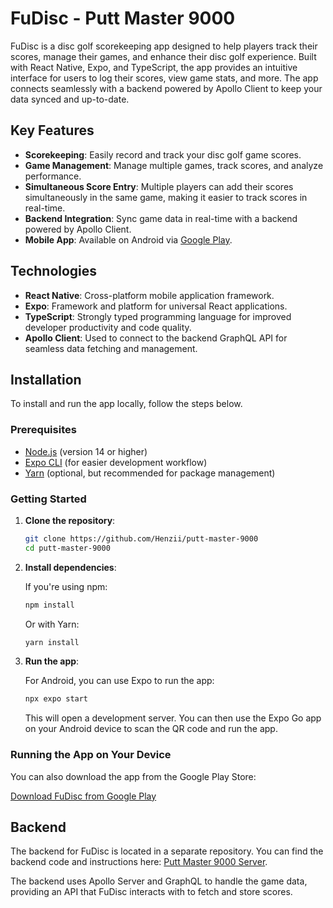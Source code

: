 # FuDisc - Putt Master 9000

FuDisc is a disc golf scorekeeping app designed to help players track their scores, manage their games, and enhance their disc golf experience. Built with React Native, Expo, and TypeScript, the app provides an intuitive interface for users to log their scores, view game stats, and more. The app connects seamlessly with a backend powered by Apollo Client to keep your data synced and up-to-date.

## Key Features

- **Scorekeeping**: Easily record and track your disc golf game scores.
- **Game Management**: Manage multiple games, track scores, and analyze performance.
- **Simultaneous Score Entry**: Multiple players can add their scores simultaneously in the same game, making it easier to track scores in real-time.
- **Backend Integration**: Sync game data in real-time with a backend powered by Apollo Client.
- **Mobile App**: Available on Android via [Google Play](https://play.google.com/store/apps/details?id=com.henzisoft.puttmaster9000).

## Technologies

- **React Native**: Cross-platform mobile application framework.
- **Expo**: Framework and platform for universal React applications.
- **TypeScript**: Strongly typed programming language for improved developer productivity and code quality.
- **Apollo Client**: Used to connect to the backend GraphQL API for seamless data fetching and management.

## Installation

To install and run the app locally, follow the steps below.

### Prerequisites

- [Node.js](https://nodejs.org/en/download/) (version 14 or higher)
- [Expo CLI](https://docs.expo.dev/get-started/installation/) (for easier development workflow)
- [Yarn](https://yarnpkg.com/) (optional, but recommended for package management)

### Getting Started

1. **Clone the repository**:

   ```bash
   git clone https://github.com/Henzii/putt-master-9000
   cd putt-master-9000
   ```

2. **Install dependencies**:

   If you're using npm:

   ```bash
   npm install
   ```

   Or with Yarn:

   ```bash
   yarn install
   ```

3. **Run the app**:

   For Android, you can use Expo to run the app:

   ```bash
   npx expo start
   ```

   This will open a development server. You can then use the Expo Go app on your Android device to scan the QR code and run the app.

### Running the App on Your Device

You can also download the app from the Google Play Store:

[Download FuDisc from Google Play](https://play.google.com/store/apps/details?id=com.henzisoft.puttmaster9000)

## Backend

The backend for FuDisc is located in a separate repository. You can find the backend code and instructions here: [Putt Master 9000 Server](https://github.com/Henzii/putt-master-9000-server).

The backend uses Apollo Server and GraphQL to handle the game data, providing an API that FuDisc interacts with to fetch and store scores.
